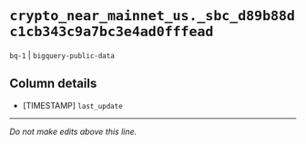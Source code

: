 # `crypto_near_mainnet_us._sbc_d89b88dc1cb343c9a7bc3e4ad0fffead`
`bq-1` | `bigquery-public-data`

## Column details
* [TIMESTAMP] `last_update`

-------------------------------------------------------------------------------
*Do not make edits above this line.*
